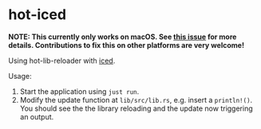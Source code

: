 # hot-iced

__NOTE: This currently only works on macOS. See [this issue](https://github.com/rksm/hot-lib-reloader-rs/issues/25) for more details. Contributions to fix this on other platforms are very welcome!__

Using hot-lib-reloader with [iced](https://github.com/iced-rs/iced/).

Usage:

1. Start the application using `just run`.
2. Modify the update function at `lib/src/lib.rs`, e.g. insert a `println!()`. You should see the the library reloading and the update now triggering an output.
